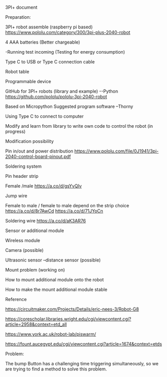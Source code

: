 3PI+ document  

Preparation: 

 3PI+ robot assemble (raspberry pi based)  https://www.pololu.com/category/300/3pi-plus-2040-robot  

 4 AAA batteries  (Better chargeable)

 -Running test incoming (Testing for energy consumption) 

 Type C to USB or Type C connection cable   

 Robot table  

Programmable device  

 GitHub for 3PI+ robots (library and example) --Python  https://github.com/pololu/pololu-3pi-2040-robot  

 Based on Micropython  Suggested program software –Thorny  

 Using Type C to connect to computer  

 Modify and learn from library to write own code to control the robot (in progress) 

Modification possibility  

 Pin in/out and power distribution  https://www.pololu.com/file/0J1941/3pi-2040-control-board-pinout.pdf  

 Soldering system  

  Pin header strip 

  Female /male https://a.co/d/gsYvQIv  

  Jump wire  

  Female to male / female to male depend on the strip choice  https://a.co/d/8r7AwCd  https://a.co/d/71JYoCn  
 
  Soldering wire https://a.co/d/aK3AR76  

 Sensor or additional module  

  Wireless module  

  Camera (possible) 

  Ultrasonic sensor –distance sensor (possible) 

Mount problem (working on) 

 How to mount additional module onto the robot  

 How to make the mount additional module stable  

Reference 

 https://circuitmaker.com/Projects/Details/eric-nees-3/Robot-G8  

 https://corescholar.libraries.wright.edu/cgi/viewcontent.cgi?article=2958&context=etd_all  

 https://www.york.ac.uk/robot-lab/piswarm/  

 https://fount.aucegypt.edu/cgi/viewcontent.cgi?article=1674&context=etds  

 

Problem: 

The bump Button has a challenging time triggering simultaneously, so we are trying to find a method to solve this problem. 

 
